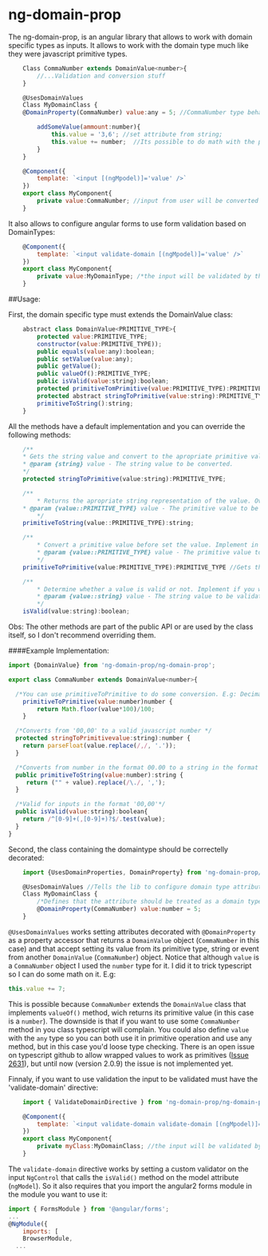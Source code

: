# ng-domain-prop
The ng-domain-prop, is an angular library that allows to work with domain specific types as inputs. It allows to work with the domain type much like they were javascript primitive types.

```javascript
	Class CommaNumber extends DomainValue<number>{
		//...Validation and conversion stuff
	}

	@UsesDomainValues
	Class MyDomainClass {
	@DomainProperty(CommaNumber) value:any = 5; //CommaNumber type behave much like a number although is really a CommaNumber object.

		addSomeValue(ammount:number){
			this.value = '3,6'; //set attribute from string;
			this.value += number;  //Its possible to do math with the property.
		}
	}

	@Component({
		template: `<input [(ngMpodel)]='value' />`
	})
	export class MyComponent{
		private value:CommaNumber; //input from user will be converted as defined in the domain type
	}
```

It also allows to configure angular forms to use form validation based on DomainTypes:

```javascript
	@Component({
		template: `<input validate-domain [(ngMpodel)]='value' />`
	})
	export class MyComponent{
		private value:MyDomainType; /*the input will be validated by the domain class.*/
	}
```

##Usage:

First, the domain specific type must extends the DomainValue class:
```javascript
	abstract class DomainValue<PRIMITIVE_TYPE>{
		protected value:PRIMITIVE_TYPE;
		constructor(value:PRIMITIVE_TYPE));
		public equals(value:any):boolean;
		public setValue(value:any);
		public getValue();
		public valueOf():PRIMITIVE_TYPE;
		public isValid(value:string):boolean;
		protected primitiveTomPrimitive(value:PRIMITIVE_TYPE):PRIMITIVE_TYPE;
		protected abstract stringToPrimitive(value:string):PRIMITIVE_TYPE;
		primitiveToString():string;
	}
```

All the methods have a default implementation and you can override the following methods:

```javascript
	/**
	* Gets the string value and convert to the apropriate primitive value. Implement in case some conversion is needed.
 	* @param {string} value - The string value to be converted.
 	*/
	protected stringToPrimitive(value:string):PRIMITIVE_TYPE;

	/**
        * Returns the apropriate string representation of the value. Ovewrite in case you the to convert the primitive value before is shown
	* @param {value::PRIMITIVE_TYPE} value - The primitive value to be converted.
        */
	primitiveToString(value::PRIMITIVE_TYPE):string;

	/**
        * Convert a primitive value before set the value. Implement in case you need to do some conversion on a primitive value.
        * @param {value::PRIMITIVE_TYPE} value - The primitive value to be converted.
        */
	primitiveToPrimitive(value:PRIMITIVE_TYPE):PRIMITIVE_TYPE //Gets the value from a primitive value, implement the method in case

	/**
        * Determine whether a value is valid or not. Implement if you want the use validation in angular forms
        * @param {value::string} value - The string value to be validated.
        */
	isValid(value:string):boolean;
```

Obs: The other methods are part of the public API or are used by the class itself, so I don't recommend overriding them.

####Example Implementation:

```javascript
import {DomainValue} from 'ng-domain-prop/ng-domain-prop';

export class CommaNumber extends DomainValue<number>{

  /*You can use primitiveToPrimitive to do some conversion. E.g: Decimal digit truncation*/
	primitiveToPrimitive(value:number)number {
		return Math.floor(value*100)/100;
	}

  /*Converts from '00,00' to a valid javascript number */
  protected stringToPrimitivevalue:string):number {
    return parseFloat(value.replace(/,/, '.'));
  }

  /*Converts from number in the format 00.00 to a string in the format '00,00'*/
  public primitiveToString(value:number):string {
     return ("" + value).replace(/\./, ',');
  }

  /*Valid for inputs in the format '00,00'*/
  public isValid(value:string):boolean{
    return /^[0-9]+(,[0-9]+)?$/.test(value);
  }
}
```


Second, the class containing the domaintype should be correctelly decorated:

```javascript
	import {UsesDomainProperties, DomainProperty} from 'ng-domain-prop/ng-domain-prop';

	@UsesDomainValues //Tells the lib to configure domain type attributes
	Class MyDomainClass {
		/*Defines that the attribute should be treated as a domain type*/
		@DomainProperty(CommaNumber) value:number = 5;
	}
```
`@UsesDomainValues` works setting attributes decorated with `@DomainProperty` as a property accessor that returns a `DomainValue` object (`CommaNumber` in this case) and that accept setting its value from its primitive type, string or event from another `DomainValue` (`CommaNumber`) object.
Notice that although `value` is a `CommaNumber` object I used the `number` type for it. I did it to trick typescript so I can do some math on it. E.g:

```javascript
this.value += 7;
```
This is possible because `CommaNumber` extends the `DomainValue` class that implements `valueOf()` method, wich returns its primitive value (in this case is a `number`). The downside is that if you want to use some `CommaNumber` method in you class typescript will complain. You could also define `value` with the `any` type so you can both use it in primitive operation and use any method, but in this case you'd loose type checking. There is an open issue on typescript github to allow wrapped values to work as primitives ([Issue 2631](https://github.com/Microsoft/TypeScript/issues/2361)), but until now (version 2.0.9) the issue is not implemented yet.

Finnaly, if you want to use validation the input to be validated must have the 'validate-domain' directive:

```javascript
	import { ValidateDomainDirective } from 'ng-domain-prop/ng-domain-prop';

	@Component({
		template: `<input validate-domain validate-domain [(ngMpodel)]='myClass.value' />`
	})
	export class MyComponent{
		private myClass:MyDomainClass; //the input will be validated by the domain class.
	}
```

The `validate-domain` directive works by setting a custom validator on the input `NgControl` that calls the `isValid()` method on the model attribute (`ngModel`). So it also requires that you import the angular2 forms module in the module you want to use it:

```javascript
import { FormsModule } from '@angular/forms';
...
@NgModule({
	imports: [
    BrowserModule,
  ...
```
